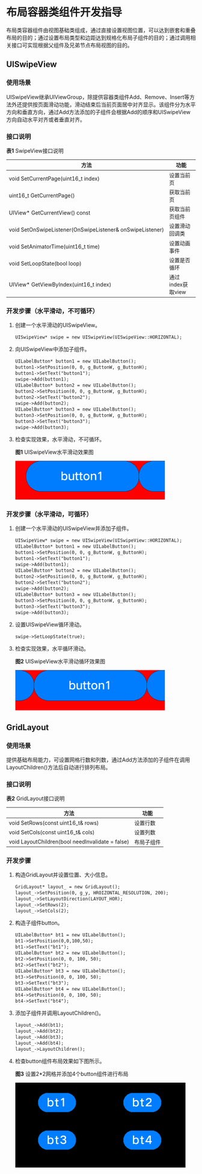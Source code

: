 # 布局容器类组件开发指导


布局类容器组件由视图基础类组成，通过直接设置视图位置，可以达到嵌套和重叠布局的目的；通过设置布局类型和边距达到规格化布局子组件的目的；通过调用相关接口可实现根据父组件及兄弟节点布局视图的目的。


## UISwipeView


### 使用场景

UISwipeView继承UIViewGroup，除提供容器类组件Add、Remove、Insert等方法外还提供按页面滑动功能，滑动结束后当前页面居中对齐显示。该组件分为水平方向和垂直方向，通过Add方法添加的子组件会根据Add的顺序和UISwipeView方向自动水平对齐或者垂直对齐。


### 接口说明

  **表1** SwipeView接口说明

| 方法 | 功能 | 
| -------- | -------- |
| void&nbsp;SetCurrentPage(uint16_t&nbsp;index) | 设置当前页 | 
| uint16_t&nbsp;GetCurrentPage() | 获取当前页 | 
| UIView\*&nbsp;GetCurrentView()&nbsp;const | 获取当前页组件 | 
| void&nbsp;SetOnSwipeListener(OnSwipeListener&amp;&nbsp;onSwipeListener) | 设置滑动回调类 | 
| void&nbsp;SetAnimatorTime(uint16_t&nbsp;time) | 设置动画事件 | 
| void&nbsp;SetLoopState(bool&nbsp;loop) | 设置是否循环 | 
| UIView\*&nbsp;GetViewByIndex(uint16_t&nbsp;index)| 通过index获取view | 


### 开发步骤（水平滑动，不可循环）

1. 创建一个水平滑动的UISwipeView。
     
   ```
   UISwipeView* swipe = new UISwipeView(UISwipeView::HORIZONTAL);
   ```

2. 向UISwipeView中添加子组件。
     
   ```
   UILabelButton* button1 = new UILabelButton();
   button1->SetPosition(0, 0, g_ButtonW, g_ButtonH);
   button1->SetText("button1");
   swipe->Add(button1);
   UILabelButton* button2 = new UILabelButton();
   button2->SetPosition(0, 0, g_ButtonW, g_ButtonH);
   button2->SetText("button2");
   swipe->Add(button2);
   UILabelButton* button3 = new UILabelButton();
   button3->SetPosition(0, 0, g_ButtonW, g_ButtonH);
   button3->SetText("button3");
   swipe->Add(button3);
   ```

3. 检查实现效果，水平滑动，不可循环。
     
     **图1** UISwipeView水平滑动效果图

     ![zh-cn_image_0000001153991438](figures/zh-cn_image_0000001153991438.gif)


### 开发步骤（水平滑动，可循环）

1. 创建一个水平滑动的UISwipeView并添加子组件。
     
   ```
   UISwipeView* swipe = new UISwipeView(UISwipeView::HORIZONTAL);
   UILabelButton* button1 = new UILabelButton();
   button1->SetPosition(0, 0, g_ButtonW, g_ButtonH);
   button1->SetText("button1");
   swipe->Add(button1);
   UILabelButton* button2 = new UILabelButton();
   button2->SetPosition(0, 0, g_ButtonW, g_ButtonH);
   button2->SetText("button2");
   swipe->Add(button2);
   UILabelButton* button3 = new UILabelButton();
   button3->SetPosition(0, 0, g_ButtonW, g_ButtonH);
   button3->SetText("button3");
   swipe->Add(button3);
   ```

2. 设置UISwipeView循环滑动。
     
   ```
   swipe->SetLoopState(true);
   ```

3. 检查实现效果，水平循环滑动。
     
     **图2** UISwipeView水平滑动循环效果图

     ![zh-cn_image_0000001200110781](figures/zh-cn_image_0000001200110781.gif)


## GridLayout


### 使用场景

提供基础布局能力，可设置网格行数和列数，通过Add方法添加的子组件在调用LayoutChildren()方法后自动进行排列布局。


### 接口说明

  **表2** GridLayout接口说明

| 方法 | 功能 | 
| -------- | -------- |
| void&nbsp;SetRows(const&nbsp;uint16_t&amp;&nbsp;rows) | 设置行数 | 
| void&nbsp;SetCols(const&nbsp;uint16_t&amp;&nbsp;cols) | 设置列数 | 
| void&nbsp;LayoutChildren(bool&nbsp;needInvalidate&nbsp;=&nbsp;false) | 布局子组件 | 


### 开发步骤

1. 构造GridLayout并设置位置、大小信息。
     
   ```
   GridLayout* layout_ = new GridLayout();
   layout_->SetPosition(0, g_y, HROIZONTAL_RESOLUTION, 200);
   layout_->SetLayoutDirection(LAYOUT_HOR);
   layout_->SetRows(2);
   layout_->SetCols(2);
   ```

2. 构造子组件button。
     
   ```
   UILabelButton* bt1 = new UILabelButton();
   bt1->SetPosition(0,0,100,50);
   bt1->SetText("bt1");
   UILabelButton* bt2 = new UILabelButton();
   bt2->SetPosition(0, 0, 100, 50);
   bt2->SetText("bt2");
   UILabelButton* bt3 = new UILabelButton();
   bt3->SetPosition(0, 0, 100, 50);
   bt3->SetText("bt3");
   UILabelButton* bt4 = new UILabelButton();
   bt4->SetPosition(0, 0, 100, 50);
   bt4->SetText("bt4");
   ```

3. 添加子组件并调用LayoutChildren()。
     
   ```
   layout_->Add(bt1);
   layout_->Add(bt2);
   layout_->Add(bt3);
   layout_->Add(bt4);
   layout_->LayoutChildren();
   ```

4. 检查button组件布局效果如下图所示。
    
     **图3** 设置2\*2网格并添加4个button组件进行布局

     ![zh-cn_image_0000001197367495](figures/zh-cn_image_0000001197367495.png)
